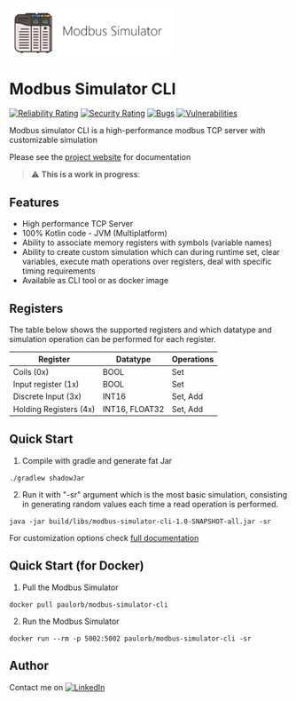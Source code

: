 <picture>
  <img src="docs/media/plclogo.jpg" width="300">
</picture>

# Modbus Simulator CLI

[![Reliability Rating](https://sonarcloud.io/api/project_badges/measure?project=paulorb_modbus-simulator-cli&metric=reliability_rating)](https://sonarcloud.io/summary/new_code?id=paulorb_modbus-simulator-cli)
[![Security Rating](https://sonarcloud.io/api/project_badges/measure?project=paulorb_modbus-simulator-cli&metric=security_rating)](https://sonarcloud.io/summary/new_code?id=paulorb_modbus-simulator-cli)
[![Bugs](https://sonarcloud.io/api/project_badges/measure?project=paulorb_modbus-simulator-cli&metric=bugs)](https://sonarcloud.io/summary/new_code?id=paulorb_modbus-simulator-cli)
[![Vulnerabilities](https://sonarcloud.io/api/project_badges/measure?project=paulorb_modbus-simulator-cli&metric=vulnerabilities)](https://sonarcloud.io/summary/new_code?id=paulorb_modbus-simulator-cli)

Modbus simulator CLI is a high-performance modbus TCP server with customizable simulation

Please see the [project website](https://paulorb.github.io/modbus-simulator-cli/) for documentation

> :warning: **This is a work in progress**:

## Features
* High performance TCP Server
* 100% Kotlin code - JVM (Multiplatform)
* Ability to associate memory registers with symbols (variable names)
* Ability to create custom simulation which can during runtime set, clear variables, execute math operations over registers, deal with specific timing requirements
* Available as CLI tool or as docker image

## Registers
The table below shows the supported registers and which datatype
and simulation operation can be performed for each register.

| Register               | Datatype       | Operations |
|------------------------|----------------|------------|
| Coils (0x)             | BOOL           | Set        |
| Input register (1x)    | BOOL           | Set        |
| Discrete Input (3x)    | INT16          | Set, Add   |
| Holding Registers (4x) | INT16, FLOAT32 | Set, Add   |

## Quick Start
1. Compile with gradle and generate fat Jar

```shell
./gradlew shadowJar
```
 2. Run it with "-sr" argument which is the most basic simulation, consisting in generating random values each time a read operation is performed.

```shell
java -jar build/libs/modbus-simulator-cli-1.0-SNAPSHOT-all.jar -sr
```
For customization options check [full documentation](https://paulorb.github.io/modbus-simulator-cli/)

## Quick Start (for Docker)

1. Pull the Modbus Simulator

```
docker pull paulorb/modbus-simulator-cli
```

2. Run the Modbus Simulator

```
docker run --rm -p 5002:5002 paulorb/modbus-simulator-cli -sr
```

## Author
Contact me on [![LinkedIn](https://img.shields.io/badge/-LinkedIn-0A66C2?logo=linkedin&style=flat-square)](https://www.linkedin.com/in/paulo-roberto-balbino/)